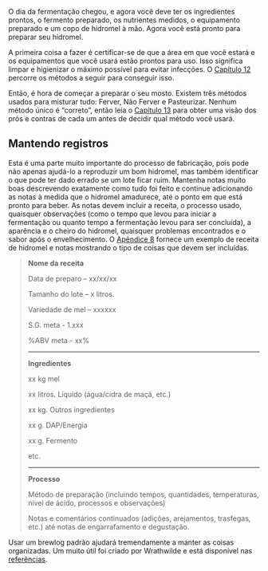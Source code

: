 O dia da fermentação chegou, e agora você deve ter os ingredientes prontos, o fermento preparado, os nutrientes medidos, o equipamento preparado e um copo de hidromel à mão. Agora você está pronto para preparar seu hidromel.

A primeira coisa a fazer é certificar-se de que a área em que você estará e os equipamentos que você usará estão prontos para uso. Isso significa limpar e higienizar o máximo possível para evitar infecções. O [Capítulo 12](12-sanitation.md) percorre os métodos a seguir para conseguir isso.

Então, é hora de começar a preparar o seu mosto. Existem três métodos usados para misturar tudo: Ferver, Não Ferver e Pasteurizar. Nenhum método único é “correto”, então leia o [Capítulo 13](13-preparation-and-mixing.md) para obter uma visão dos prós e contras de cada um antes de decidir qual método você usará.

## Mantendo registros

Esta é uma parte muito importante do processo de fabricação, pois pode não apenas ajudá-lo a reproduzir um bom hidromel, mas também identificar o que pode ter dado errado se um lote ficar ruim. Mantenha notas muito boas descrevendo exatamente como tudo foi feito e continue adicionando as notas à medida que o hidromel amadurece, até o ponto em que está pronto para beber. As notas devem incluir a receita, o processo usado, quaisquer observações (como o tempo que levou para iniciar a fermentação ou quanto tempo a fermentação levou para ser concluída), a aparência e o cheiro do hidromel, quaisquer problemas encontrados e o sabor após o envelhecimento. O [Apêndice 8](../appendix/8-sample-recipe.md) fornece um exemplo de receita de hidromel e notas mostrando o tipo de coisas que devem ser incluídas.

> **Nome da receita**
> 
> Data de preparo – xx/xx/xx
> 
> Tamanho do lote – x litros.
> 
> Variedade de mel – xxxxxx
> 
> S.G. meta - 1.xxx
> 
> %ABV meta - xx%
> 
> -----
> 
> **Ingredientes**
> 
> xx kg mel
> 
> xx litros. Líquido (água/cidra de maçã, etc.)
> 
> xx kg. Outros ingredientes
> 
> xx g. DAP/Energia
> 
> xx g. Fermento
> 
> etc.
> 
> -----
> 
> **Processo**
> 
> Método de preparação (incluindo tempos, quantidades, temperaturas, nível de ácido, processos e observações)
>
> Notas e comentários continuados (adições, arejamentos, trasfegas, etc.) até notas de engarrafamento e degustação.

Usar um brewlog padrão ajudará tremendamente a manter as coisas organizadas. Um muito útil foi criado por Wrathwilde e está disponível nas [referências](../references/Brewlogsetcopy.jpg).